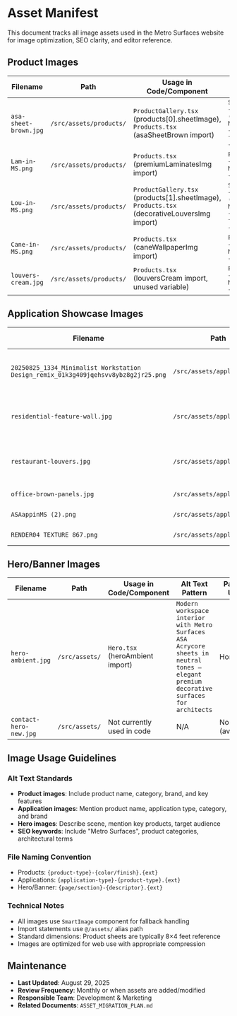 # Asset Manifest

This document tracks all image assets used in the Metro Surfaces website for image optimization, SEO clarity, and editor reference.

## Product Images

| Filename | Path | Usage in Code/Component | Alt Text Pattern | Page(s) Used |
|----------|------|------------------------|------------------|---------------|
| `asa-sheet-brown.jpg` | `/src/assets/products/` | `ProductGallery.tsx` (products[0].sheetImage), `Products.tsx` (asaSheetBrown import) | `Sample of {product.name} ({product.category}) by Metro Surfaces — {product.internalCode}, features: {product.category}` | Home, Products |
| `Lam-in-MS.png` | `/src/assets/products/` | `Products.tsx` (premiumLaminatesImg import) | `Product photo of {category.name} by Metro Surfaces — {category.description}` | Products |
| `Lou-in-MS.png` | `/src/assets/products/` | `ProductGallery.tsx` (products[1].sheetImage), `Products.tsx` (decorativeLouversImg import) | `Sample of {product.name} ({product.category}) by Metro Surfaces — {product.internalCode}, features: {product.category}` | Home, Products |
| `Cane-in-MS.png` | `/src/assets/products/` | `Products.tsx` (caneWallpaperImg import) | `Product photo of {category.name} by Metro Surfaces — {category.description}` | Products |
| `louvers-cream.jpg` | `/src/assets/products/` | `Products.tsx` (louversCream import, unused variable) | `Product photo of {category.name} by Metro Surfaces — {category.description}` | Products (unused) |

## Application Showcase Images

| Filename | Path | Usage in Code/Component | Alt Text Pattern | Page(s) Used |
|----------|------|------------------------|------------------|---------------|
| `20250825_1334_Minimalist Workstation Design_remix_01k3g409jqehsvv8ybz8g2jr25.png` | `/src/assets/applications/` | `ProductGallery.tsx` (applications[0].image, applications[1].image) | `Showcase: {product.name} used for {app.title} — {product.category} by Metro Surfaces` | Home |
| `residential-feature-wall.jpg` | `/src/assets/applications/` | `ProductGallery.tsx` (applications[0].image) | `Showcase: {product.name} used for {app.title} — {product.category} by Metro Surfaces` | Home |
| `restaurant-louvers.jpg` | `/src/assets/applications/` | `ProductGallery.tsx` (applications[1].image) | `Showcase: {product.name} used for {app.title} — {product.category} by Metro Surfaces` | Home |
| `office-brown-panels.jpg` | `/src/assets/applications/` | Not currently used in code | N/A | None (available) |
| `ASAappinMS (2).png` | `/src/assets/applications/` | Not currently used in code | N/A | None (available) |
| `RENDER04 TEXTURE 867.png` | `/src/assets/applications/` | Not currently used in code | N/A | None (available) |

## Hero/Banner Images

| Filename | Path | Usage in Code/Component | Alt Text Pattern | Page(s) Used |
|----------|------|------------------------|------------------|---------------|
| `hero-ambient.jpg` | `/src/assets/` | `Hero.tsx` (heroAmbient import) | `Modern workspace interior with Metro Surfaces ASA Acrycore sheets in neutral tones — elegant premium decorative surfaces for architects` | Home |
| `contact-hero-new.jpg` | `/src/assets/` | Not currently used in code | N/A | None (available) |

## Image Usage Guidelines

### Alt Text Standards
- **Product images**: Include product name, category, brand, and key features
- **Application images**: Mention product name, application type, category, and brand
- **Hero images**: Describe scene, mention key products, target audience
- **SEO keywords**: Include "Metro Surfaces", product categories, architectural terms

### File Naming Convention
- Products: `{product-type}-{color/finish}.{ext}`
- Applications: `{application-type}-{product-type}.{ext}`
- Hero/Banner: `{page/section}-{descriptor}.{ext}`

### Technical Notes
- All images use `SmartImage` component for fallback handling
- Import statements use `@/assets/` alias path
- Standard dimensions: Product sheets are typically 8×4 feet reference
- Images are optimized for web use with appropriate compression

## Maintenance

- **Last Updated**: August 29, 2025
- **Review Frequency**: Monthly or when assets are added/modified
- **Responsible Team**: Development & Marketing
- **Related Documents**: `ASSET_MIGRATION_PLAN.md`
